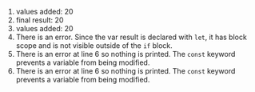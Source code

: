 1. values added: 20
2. final result: 20
3. values added: 20
4. There is an error. Since the var result is declared with `let`, it has block scope and is not visible outside of the `if` block. 
5. There is an error at line 6 so nothing is printed. The `const` keyword prevents a variable from being modified. 
6. There is an error at line 6 so nothing is printed. The `const` keyword prevents a variable from being modified. 
   